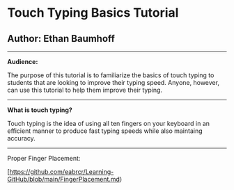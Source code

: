 # Touch Typing Basics Tutorial
## Author: Ethan Baumhoff
---
**Audience:**

The purpose of this tutorial is to familiarize the basics of touch typing to students that are looking to improve their typing speed. Anyone, however, can use this tutorial to help them improve their typing.

---
**What is touch typing?**

Touch typing is the idea of using all ten fingers on your keyboard in an efficient manner to produce fast typing speeds while also maintaing accuracy.

---

Proper Finger Placement:

[https://github.com/eabrcr/Learning-GitHub/blob/main/FingerPlacement.md)
